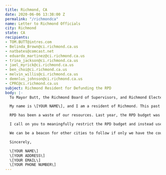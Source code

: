 ```yaml
---
title: Richmond, CA
date: 2020-06-06 13:38:00 Z
permalink: "/richmondca"
name: Letter to Richmond Officials
city: Richmond
state: CA
recipients:
- TOM.BUTT@intres.com
- Belinda_Brown@ci.richmond.ca.us
- natbates@comcast.net
- eduardo_martinez@ci.richmond.ca.us
- trina_jackson@ci.richmond.ca.us
- jael_myrick@ci.richmond.ca.us
- ben_choi@ci.richmond.ca.us
- melvin_willis@ci.richmond.ca.us
- demnlus_johnson@ci.richmond.ca.us
- CPRC@ci.richmond.ca.us
subject: Richmond Resident for Defunding the RPD
body: |-
  To Mayor Butt, the Richmond Board of Supervisors, and Richmond Elected Officers,

  My name is \[YOUR NAME\], and I am a resident of Richmond. This past week, our nation has been gripped by protests calling for rapid and meaningful reevaluation of the role of policing in our communities and an end to racism and anti-Blackness. Our city has been at the forefront of much of this action. Accordingly, it has come to my attention that the budget for 2021 is being decided as these protests continue.

  RPD has been a waste of our resources. Last year, the RPD budget was $74,990,406, the majority of which comes from the Richmond general fund. While we’ve been spending extraordinary amounts on policing, we have not seen improvements to safety, homelessness, mental health, or affordability in our city. Instead, we see wasteful and harmful actions of our police.

  I call on you to meaningfully restrict the RPD budget and instead use those extraordinary resources towards solving homelessness, which is felt most by our Black neighbors and veterans. Social programs and education generally have been shown to be much more effective at promoting safety and social equity than policing and incarceration.

  We can be a beacon for other cities to follow if only we have the courage to change.

  Sincerely,

  \[YOUR NAME\]
  \[YOUR ADDRESS\]
  \[YOUR EMAIL\]
  \[YOUR PHONE NUMBER\]
---
```


